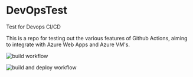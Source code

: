 # DevOpsTest
Test for Devops CI/CD

This is a repo for testing out the various features of Github Actions, aiming to integrate with Azure Web Apps and Azure VM's.

![build workflow](https://github.com/MattThelwell/DevOpsTest/actions/workflows/dotnet-nuget-msbuild-artifact.yml/badge.svg)

![build and deploy workflow](https://github.com/MattThelwell/DevOpsTest/actions/workflows/dotnet-nuget-msbuild-artifact-upload-azure.yml/badge.svg)


